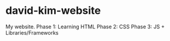 # david-kim-website
My website.
Phase 1: Learning HTML
Phase 2: CSS
Phase 3: JS + Libraries/Frameworks

